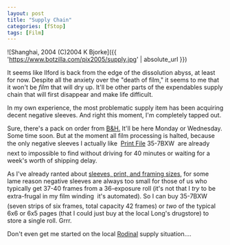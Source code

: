 ```yaml
---
layout: post
title: "Supply Chain"
categories: [fStop]
tags: [Film]
---
```



![Shanghai, 2004 (C)2004 K Bjorke]({{ 'https://www.botzilla.com/pix2005/supply.jpg' | absolute_url }})


It seems like Ilford is back from the edge of the dissolution abyss, at least for now. Despite all the anxiety over the "death of film," it seems to me that it won't be <i>film</i> that will dry up. It'll be other parts of the expendables supply chain that will first disappear and make life difficult.

In my own experience, the most problematic supply item has been acquiring decent negative sleeves. And right this moment, I'm completely tapped out.

<!--more-->
Sure, there's a pack on order from <a href="http://www.bhphotovideo.com/WishList/13A7CB8841&BI=28">B&amp;H.</a> It'll be here Monday or Wednesday. Some time soon.  But at the moment all film processing is halted, because the only negative sleeves I actually like &#151; <a href="http://www.printfile.com/">Print File</a> 35-7BXW &#151; are already next to impossible to find without driving for 40 minutes or waiting for a week's worth of shipping delay.

As I've already ranted about <a href="{{ site.baseurl }}{% post_url 2003-05-05-A-Matter-of-Proportion %}">sleeves, print, and framing sizes,</a> for some lame reason negative sleeves are always too small for those of us who typically get 37-40 frames from a 36-exposure roll (it's not that I <i>try</i> to be extra-frugal in my film winding &#151; it's automated). So I can buy 35-7BXW (seven strips of six frames, total capacity 42 frames) or <i>two</i> of the typical 6x6 or 6x5 pages (that I could just buy at the local Long's drugstore) to store a single roll. Grrr.

Don't even get me started on the local <a href="ttp://www.agfaphoto.com/en-GB/professional-photography/photo-chemicals/bw-film-processing/index.html">Rodinal</a> supply situation....
